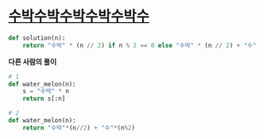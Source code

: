 # [수박수박수박수박수박수](https://programmers.co.kr/learn/courses/30/lessons/12922)

```python
def solution(n):
    return "수박" * (n // 2) if n % 2 == 0 else "수박" * (n // 2) + "수"
```

**다른 사람의 풀이**

```python
# 1
def water_melon(n):
    s = "수박" * n
    return s[:n]

# 2
def water_melon(n):
    return "수박"*(n//2) + "수"*(n%2)
```
